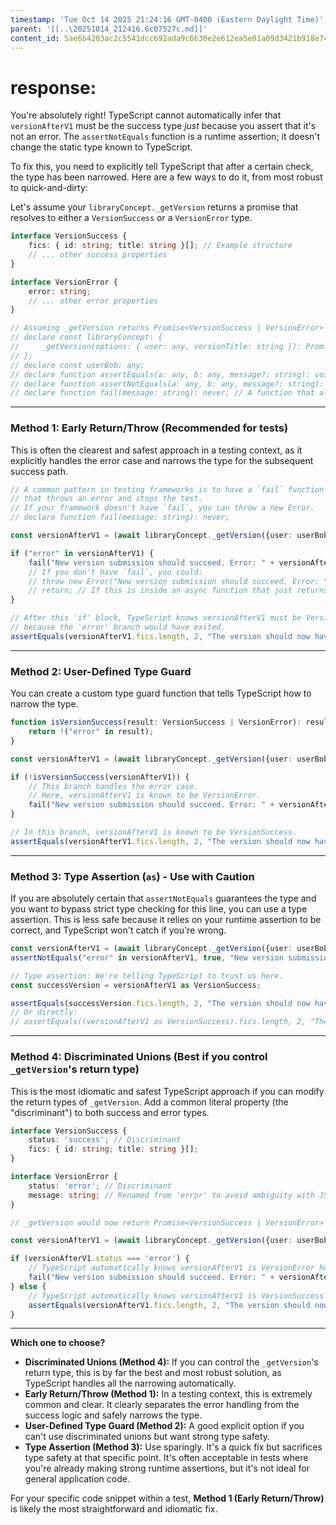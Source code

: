 ```yaml
---
timestamp: 'Tue Oct 14 2025 21:24:16 GMT-0400 (Eastern Daylight Time)'
parent: '[[..\20251014_212416.6c07527c.md]]'
content_id: 5ae6b4203ac2c5541dcc692ada9c6630e2e612ea5e01a09d3421b918e74fd2d9
---
```


# response:

You're absolutely right! TypeScript cannot automatically infer that `versionAfterV1` must be the success type *just* because you assert that it's not an error. The `assertNotEquals` function is a runtime assertion; it doesn't change the static type known to TypeScript.

To fix this, you need to explicitly tell TypeScript that after a certain check, the type has been narrowed. Here are a few ways to do it, from most robust to quick-and-dirty:

Let's assume your `libraryConcept._getVersion` returns a promise that resolves to either a `VersionSuccess` or a `VersionError` type.

```typescript
interface VersionSuccess {
    fics: { id: string; title: string }[]; // Example structure
    // ... other success properties
}

interface VersionError {
    error: string;
    // ... other error properties
}

// Assuming _getVersion returns Promise<VersionSuccess | VersionError>
// declare const libraryConcept: {
//     _getVersion(options: { user: any, versionTitle: string }): Promise<VersionSuccess | VersionError>;
// };
// declare const userBob: any;
// declare function assertEquals(a: any, b: any, message?: string): void;
// declare function assertNotEquals(a: any, b: any, message?: string): void;
// declare function fail(message: string): never; // A function that always throws/exits
```

***

### Method 1: Early Return/Throw (Recommended for tests)

This is often the clearest and safest approach in a testing context, as it explicitly handles the error case and narrows the type for the subsequent success path.

```typescript
// A common pattern in testing frameworks is to have a `fail` function
// that throws an error and stops the test.
// If your framework doesn't have `fail`, you can throw a new Error.
// declare function fail(message: string): never;

const versionAfterV1 = (await libraryConcept._getVersion({user: userBob, versionTitle: "Epic Tale"}));

if ("error" in versionAfterV1) {
    fail("New version submission should succeed. Error: " + versionAfterV1.error);
    // If you don't have `fail`, you could:
    // throw new Error("New version submission should succeed. Error: " + versionAfterV1.error);
    // return; // If this is inside an async function that just returns
}

// After this 'if' block, TypeScript knows versionAfterV1 must be VersionSuccess
// because the 'error' branch would have exited.
assertEquals(versionAfterV1.fics.length, 2, "The version should now have two fics.");
```

***

### Method 2: User-Defined Type Guard

You can create a custom type guard function that tells TypeScript how to narrow the type.

```typescript
function isVersionSuccess(result: VersionSuccess | VersionError): result is VersionSuccess {
    return !("error" in result);
}

const versionAfterV1 = (await libraryConcept._getVersion({user: userBob, versionTitle: "Epic Tale"}));

if (!isVersionSuccess(versionAfterV1)) {
    // This branch handles the error case.
    // Here, versionAfterV1 is known to be VersionError.
    fail("New version submission should succeed. Error: " + versionAfterV1.error);
}

// In this branch, versionAfterV1 is known to be VersionSuccess.
assertEquals(versionAfterV1.fics.length, 2, "The version should now have two fics.");
```

***

### Method 3: Type Assertion (`as`) - Use with Caution

If you are absolutely certain that `assertNotEquals` guarantees the type and you want to bypass strict type checking for this line, you can use a type assertion. This is less safe because it relies on your runtime assertion to be correct, and TypeScript won't catch if you're wrong.

```typescript
const versionAfterV1 = (await libraryConcept._getVersion({user: userBob, versionTitle: "Epic Tale"}));
assertNotEquals("error" in versionAfterV1, true, "New version submission should succeed.");

// Type assertion: We're telling TypeScript to trust us here.
const successVersion = versionAfterV1 as VersionSuccess;

assertEquals(successVersion.fics.length, 2, "The version should now have two fics.");
// Or directly:
// assertEquals((versionAfterV1 as VersionSuccess).fics.length, 2, "The version should now have two fics.");
```

***

### Method 4: Discriminated Unions (Best if you control `_getVersion`'s return type)

This is the most idiomatic and safest TypeScript approach if you can modify the return types of `_getVersion`. Add a common literal property (the "discriminant") to both success and error types.

```typescript
interface VersionSuccess {
    status: 'success'; // Discriminant
    fics: { id: string; title: string }[];
}

interface VersionError {
    status: 'error'; // Discriminant
    message: string; // Renamed from 'error' to avoid ambiguity with JS `error` key
}

// _getVersion would now return Promise<VersionSuccess | VersionError>

const versionAfterV1 = (await libraryConcept._getVersion({user: userBob, versionTitle: "Epic Tale"}));

if (versionAfterV1.status === 'error') {
    // TypeScript automatically knows versionAfterV1 is VersionError here
    fail("New version submission should succeed. Error: " + versionAfterV1.message);
} else {
    // TypeScript automatically knows versionAfterV1 is VersionSuccess here
    assertEquals(versionAfterV1.fics.length, 2, "The version should now have two fics.");
}
```

***

**Which one to choose?**

* **Discriminated Unions (Method 4):** If you can control the `_getVersion`'s return type, this is by far the best and most robust solution, as TypeScript handles all the narrowing automatically.
* **Early Return/Throw (Method 1):** In a testing context, this is extremely common and clear. It clearly separates the error handling from the success logic and safely narrows the type.
* **User-Defined Type Guard (Method 2):** A good explicit option if you can't use discriminated unions but want strong type safety.
* **Type Assertion (Method 3):** Use sparingly. It's a quick fix but sacrifices type safety at that specific point. It's often acceptable in tests where you're already making strong runtime assertions, but it's not ideal for general application code.

For your specific code snippet within a test, **Method 1 (Early Return/Throw)** is likely the most straightforward and idiomatic fix.
